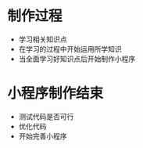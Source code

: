 # 制作过程 #
- 学习相关知识点
- 在学习的过程中开始运用所学知识
- 当全面学习好知识点后开始制作小程序



# 小程序制作结束 #
- 测试代码是否可行
- 优化代码
- 开始完善小程序
